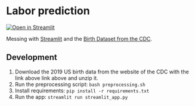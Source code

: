 # Labor prediction

[![Open in Streamlit](https://static.streamlit.io/badges/streamlit_badge_black_white.svg)](https://share.streamlit.io/nkthiebaut/labor-prediction/main)

Messing with [Streamlit](https://streamlit.io) and the [Birth Dataset from the CDC](https://www.cdc.gov/nchs/data_access/vitalstatsonline.htm).

## Development

1. Download the 2019 US birth data from the website of the CDC with the link above link above and unzip it.
2. Run the preprocessing script: `bash preprocessing.sh`
3. Install requirements: `pip install -r requirements.txt`
4. Run the app: `streamlit run streamlit_app.py`

